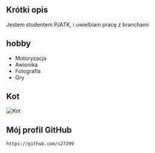 ## Krótki opis
Jestem studentem PJATK, i uwielbiam pracę z branchami



## hobby
- Motoryzacja
- Awionika 
- Fotografia
- Gry



## Kot
![Kot](https://www.google.com/url?sa=i&url=https%3A%2F%2Fwww.purina.pl%2Fnode%2F4031&psig=AOvVaw1134xonY5cvgn29JpyDPfO&ust=1671555713948000&source=images&cd=vfe&ved=0CA0QjRxqFwoTCIjnnLaUhvwCFQAAAAAdAAAAABAD)



## Mój profil GitHub
 `https://github.com/s27299`